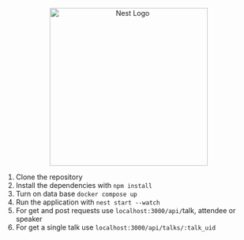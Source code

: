 <p align="center">
  <a href="http://nestjs.com/" target="blank"><img src="https://nestjs.com/img/logo_text.svg" width="320" alt="Nest Logo" /></a>
</p>

1. Clone the repository
2. Install the dependencies with `npm install`
3. Turn on data base `docker compose up`
4. Run the application with `nest start --watch`
5. For get and post requests use `localhost:3000/api/`talk, attendee or speaker
6. For get a single talk use `localhost:3000/api/talks/:talk_uid`
